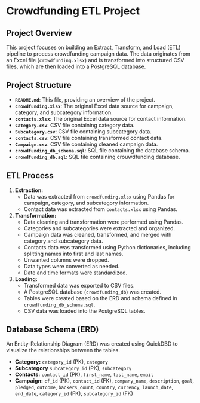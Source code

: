 # Crowdfunding ETL Project

## Project Overview

This project focuses on building an Extract, Transform, and Load (ETL) pipeline to process crowdfunding campaign data. The data originates from an Excel file (`crowdfunding.xlsx`) and is transformed into structured CSV files, which are then loaded into a PostgreSQL database.

## Project Structure
* **`README.md`**: This file, providing an overview of the project.
* **`crowdfunding.xlsx`**: The original Excel data source for campaign, category, and subcategory information.
* **`contacts.xlsx`**: The original Excel data source for contact information.
* **`Category.csv`**: CSV file containing category data.
* **`Subcategory.csv`**: CSV file containing subcategory data.
* **`contacts.csv`**: CSV file containing transformed contact data.
* **`Campaign.csv`**: CSV file containing cleaned campaign data.
* **`crowdfunding_db_schema.sql`**: SQL file containing the database schema.
* **`crowdfunding_db.sql`**: SQL file containing crouwdfunding database.  

## ETL Process

1.  **Extraction:**
    * Data was extracted from `crowdfunding.xlsx` using Pandas for campaign, category, and subcategory information.
    * Contact data was extracted from `contacts.xlsx` using Pandas.
2.  **Transformation:**
    * Data cleaning and transformation were performed using Pandas.
    * Categories and subcategories were extracted and organized.
    * Campaign data was cleaned, transformed, and merged with category and subcategory data.
    * Contacts data was transformed using Python dictionaries, including splitting names into first and last names.
    * Unwanted columns were dropped.
    * Data types were converted as needed.
    * Date and time formats were standardized.
3.  **Loading:**
    * Transformed data was exported to CSV files.
    * A PostgreSQL database (`crowdfunding_db`) was created.
    * Tables were created based on the ERD and schema defined in `crowdfunding_db_schema.sql`.
    * CSV data was loaded into the PostgreSQL tables.

## Database Schema (ERD)

An Entity-Relationship Diagram (ERD) was created using QuickDBD to visualize the relationships between the tables.

* **Category:** `category_id` (PK), `category`
* **Subcategory** `subcategory_id` (PK), `subcategory`
* **Contacts:** `contact_id` (PK), `first_name`, `last_name`, `email`
* **Campaign:** `cf_id` (PK), `contact_id` (FK), `company_name`, `description`, `goal`, `pledged`, `outcome`, `backers_count`, `country`, `currency`, `launch_date`, `end_date`, `category_id` (FK), `subcategory_id` (FK)
